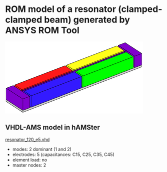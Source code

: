 # ROM model of a resonator (clamped-clamped beam) generated by ANSYS ROM Tool 

![resonator](https://github.com/Kolchuzhin/LMGT_MEMS_component_library/blob/master/resonator/resonator_120_e5/resonator_120_e5.png)

## VHDL-AMS model in hAMSter

[resonator_120_e5.vhd](https://github.com/Kolchuzhin/LMGT_MEMS_component_library/blob/master/resonator/resonator_120_e5/resonator_120_e5.vhd)

* modes: 2 dominant (1 and 2)
* electrodes: 5 (capacitances: C15, C25, C35, C45)
* element load: no
* master nodes: 2
